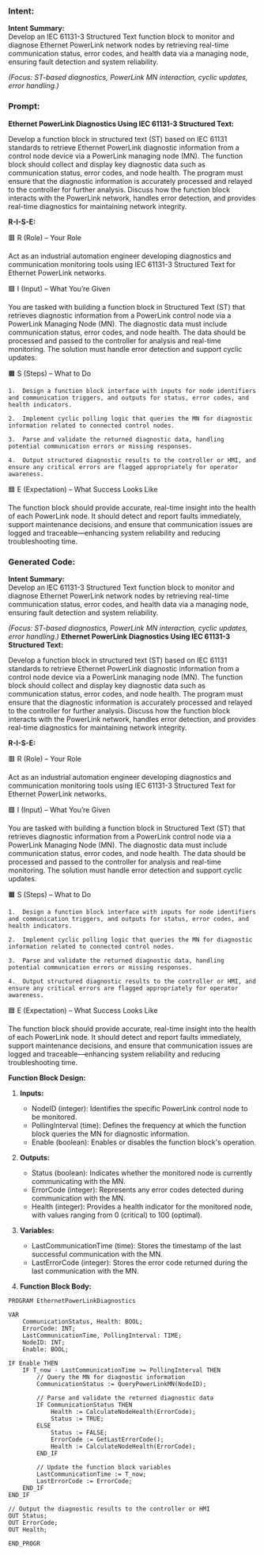 ### Intent:
**Intent Summary:**  
Develop an IEC 61131-3 Structured Text function block to monitor and diagnose Ethernet PowerLink network nodes by retrieving real-time communication status, error codes, and health data via a managing node, ensuring fault detection and system reliability.  

*(Focus: ST-based diagnostics, PowerLink MN interaction, cyclic updates, error handling.)*

### Prompt:
**Ethernet PowerLink Diagnostics Using IEC 61131-3 Structured Text:**

Develop a function block in structured text (ST) based on IEC 61131 standards to retrieve Ethernet PowerLink diagnostic information from a control node device via a PowerLink managing node (MN). The function block should collect and display key diagnostic data such as communication status, error codes, and node health. The program must ensure that the diagnostic information is accurately processed and relayed to the controller for further analysis. Discuss how the function block interacts with the PowerLink network, handles error detection, and provides real-time diagnostics for maintaining network integrity.

**R-I-S-E:**

🟥 R (Role) – Your Role

Act as an industrial automation engineer developing diagnostics and communication monitoring tools using IEC 61131-3 Structured Text for Ethernet PowerLink networks.

🟩 I (Input) – What You’re Given

You are tasked with building a function block in Structured Text (ST) that retrieves diagnostic information from a PowerLink control node via a PowerLink Managing Node (MN). The diagnostic data must include communication status, error codes, and node health. The data should be processed and passed to the controller for analysis and real-time monitoring. The solution must handle error detection and support cyclic updates.

🟧 S (Steps) – What to Do

	1.	Design a function block interface with inputs for node identifiers and communication triggers, and outputs for status, error codes, and health indicators.
 
	2.	Implement cyclic polling logic that queries the MN for diagnostic information related to connected control nodes.
 
	3.	Parse and validate the returned diagnostic data, handling potential communication errors or missing responses.
 
	4.	Output structured diagnostic results to the controller or HMI, and ensure any critical errors are flagged appropriately for operator awareness.

🟦 E (Expectation) – What Success Looks Like

The function block should provide accurate, real-time insight into the health of each PowerLink node. It should detect and report faults immediately, support maintenance decisions, and ensure that communication issues are logged and traceable—enhancing system reliability and reducing troubleshooting time.

### Generated Code:
**Intent Summary:**  
Develop an IEC 61131-3 Structured Text function block to monitor and diagnose Ethernet PowerLink network nodes by retrieving real-time communication status, error codes, and health data via a managing node, ensuring fault detection and system reliability.  

*(Focus: ST-based diagnostics, PowerLink MN interaction, cyclic updates, error handling.)*
**Ethernet PowerLink Diagnostics Using IEC 61131-3 Structured Text:**

Develop a function block in structured text (ST) based on IEC 61131 standards to retrieve Ethernet PowerLink diagnostic information from a control node device via a PowerLink managing node (MN). The function block should collect and display key diagnostic data such as communication status, error codes, and node health. The program must ensure that the diagnostic information is accurately processed and relayed to the controller for further analysis. Discuss how the function block interacts with the PowerLink network, handles error detection, and provides real-time diagnostics for maintaining network integrity.

**R-I-S-E:**

🟥 R (Role) – Your Role

Act as an industrial automation engineer developing diagnostics and communication monitoring tools using IEC 61131-3 Structured Text for Ethernet PowerLink networks.

🟩 I (Input) – What You’re Given

You are tasked with building a function block in Structured Text (ST) that retrieves diagnostic information from a PowerLink control node via a PowerLink Managing Node (MN). The diagnostic data must include communication status, error codes, and node health. The data should be processed and passed to the controller for analysis and real-time monitoring. The solution must handle error detection and support cyclic updates.

🟧 S (Steps) – What to Do

	1.	Design a function block interface with inputs for node identifiers and communication triggers, and outputs for status, error codes, and health indicators.
 
	2.	Implement cyclic polling logic that queries the MN for diagnostic information related to connected control nodes.
 
	3.	Parse and validate the returned diagnostic data, handling potential communication errors or missing responses.
 
	4.	Output structured diagnostic results to the controller or HMI, and ensure any critical errors are flagged appropriately for operator awareness.

🟦 E (Expectation) – What Success Looks Like

The function block should provide accurate, real-time insight into the health of each PowerLink node. It should detect and report faults immediately, support maintenance decisions, and ensure that communication issues are logged and traceable—enhancing system reliability and reducing troubleshooting time.

**Function Block Design:**

1.	**Inputs:**
	* NodeID (integer): Identifies the specific PowerLink control node to be monitored.
	* PollingInterval (time): Defines the frequency at which the function block queries the MN for diagnostic information.
	* Enable (boolean): Enables or disables the function block's operation.

2.	**Outputs:**
	* Status (boolean): Indicates whether the monitored node is currently communicating with the MN.
	* ErrorCode (integer): Represents any error codes detected during communication with the MN.
	* Health (integer): Provides a health indicator for the monitored node, with values ranging from 0 (critical) to 100 (optimal).

3.	**Variables:**
	* LastCommunicationTime (time): Stores the timestamp of the last successful communication with the MN.
	* LastErrorCode (integer): Stores the error code returned during the last communication with the MN.

4.	**Function Block Body:**

```
PROGRAM EthernetPowerLinkDiagnostics

VAR
	CommunicationStatus, Health: BOOL;
	ErrorCode: INT;
	LastCommunicationTime, PollingInterval: TIME;
	NodeID: INT;
	Enable: BOOL;

IF Enable THEN
	IF T_now - LastCommunicationTime >= PollingInterval THEN
		// Query the MN for diagnostic information
		CommunicationStatus := QueryPowerLinkMN(NodeID);

		// Parse and validate the returned diagnostic data
		IF CommunicationStatus THEN
			Health := CalculateNodeHealth(ErrorCode);
			Status := TRUE;
		ELSE
			Status := FALSE;
			ErrorCode := GetLastErrorCode();
			Health := CalculateNodeHealth(ErrorCode);
		END_IF

		// Update the function block variables
		LastCommunicationTime := T_now;
		LastErrorCode := ErrorCode;
	END_IF
END_IF

// Output the diagnostic results to the controller or HMI
OUT Status;
OUT ErrorCode;
OUT Health;

END_PROGR
